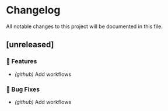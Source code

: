 # Changelog

All notable changes to this project will be documented in this file.

## [unreleased]

### 🚀 Features

- *(github)* Add workflows

### 🐛 Bug Fixes

- *(github)* Add workflows

<!-- generated by git-cliff -->
